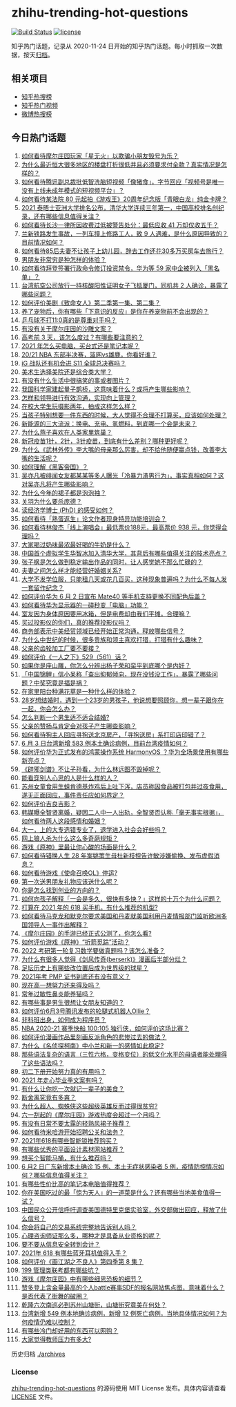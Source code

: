 # zhihu-trending-hot-questions

[![Build Status](https://github.com/justjavac/zhihu-trending-hot-questions/workflows/ci/badge.svg?branch=master)](https://github.com/justjavac/zhihu-trending-hot-questions/actions)
[![license](https://img.shields.io/github/license/justjavac/zhihu-trending-hot-questions)](https://github.com/justjavac/zhihu-trending-hot-questions/blob/master/LICENSE)

知乎热门话题，记录从 2020-11-24 日开始的知乎热门话题。每小时抓取一次数据，按天[归档](./archives)。

## 相关项目

- [知乎热搜榜](https://github.com/justjavac/zhihu-trending-top-search)
- [知乎热门视频](https://github.com/justjavac/zhihu-trending-hot-video)
- [微博热搜榜](https://github.com/justjavac/weibo-trending-hot-search)

## 今日热门话题

<!-- BEGIN -->
<!-- 最后更新时间 Fri Jun 04 2021 13:22:51 GMT+0800 (China Standard Time) -->

1. [如何看待摩尔庄园玩家「星无火」以欺骗小朋友毁号为乐？](https://www.zhihu.com/question/462737028)
2. [为什么最近恒大很多地区的楼盘打折很低并且必须要求付全款？真实情况是怎样的？](https://www.zhihu.com/question/462109394)
3. [如何看待腾讯副总裁批低智洗脑短视频「像猪食」，字节回应「视频号是唯一没有上线未成年模式的短视频平台」？](https://www.zhihu.com/question/463078309)
4. [如何看待某法院 80
   元起拍《游戏王》20周年纪念版「青眼白龙」纯金卡牌？](https://www.zhihu.com/question/462784002)
5. [2021
   泰晤士亚洲大学排名公布，清华大学连续三年第一，中国高校排名创纪录，还有哪些信息值得关注？](https://www.zhihu.com/question/462798197)
6. [如何看待长沙一律所因收费过低被警告处分：最低应收 41
   万却仅收五千？](https://www.zhihu.com/question/462810614)
7. [兰新铁路发生事故，一列车撞上修路工人，致 9
   人遇难，是什么原因导致的？目前情况如何？](https://www.zhihu.com/question/463074526)
8. [如何看待85后夫妻不让孩子上幼儿园，辞去工作还花30多万买房车去旅行？](https://www.zhihu.com/question/462817977)
9. [男朋友非常穷是种怎样的体验？](https://www.zhihu.com/question/26596095)
10. [如何看待拜登签署行政命令修订投资禁令，华为等 59
    家中企被列入「黑名单」？](https://www.zhihu.com/question/463048861)
11. [台湾航空公司放行一持核酸阳性证明女子飞抵厦门，同机共 2
    人确诊，暴露了哪些问题？](https://www.zhihu.com/question/462921250)
12. [如何评价美剧《致命女人》第二季第一集、第二集？](https://www.zhihu.com/question/462901631)
13. [养了宠物后，你有哪些「下意识的反应」是你在养宠物前不会出现的？](https://www.zhihu.com/question/461963889)
14. [乒乓球不打11:0真的是尊重对手吗？](https://www.zhihu.com/question/456861730)
15. [有没有关于摩尔庄园的沙雕文案？](https://www.zhihu.com/question/462799629)
16. [高考前 3 天，该怎么度过？有哪些要注意的？](https://www.zhihu.com/question/457595270)
17. [2021 年怎么买电脑，买台式还是笔记本呢？](https://www.zhihu.com/question/459716674)
18. [20/21 NBA 东部半决赛，篮网vs雄鹿，你看好谁？](https://www.zhihu.com/question/462705265)
19. [iG 战队还有机会进 S11 全球总决赛吗？](https://www.zhihu.com/question/461271265)
20. [美术生选择美院还是综合类大学？](https://www.zhihu.com/question/427282366)
21. [有没有什么生活中很搞笑的事或者图片？](https://www.zhihu.com/question/460058334)
22. [我国科学家建起量子鹊桥，这意味着什么？或将产生哪些影响？](https://www.zhihu.com/question/462878526)
23. [怎样和领导进行有效沟通，实现向上管理？](https://www.zhihu.com/question/455418133)
24. [在校大学生玩摄影两年，拍成这样怎么样？](https://www.zhihu.com/question/459627997)
25. [当孩子特别想要一件东西的时候，大人觉得不合理不打算买，应该如何处理？](https://www.zhihu.com/question/462317681)
26. [新能源的三大流派：换电、充电、氢燃料，到底哪一个会是未来？](https://www.zhihu.com/question/453005871)
27. [为什么燕子喜欢在人类家里筑巢？](https://www.zhihu.com/question/61879411)
28. [新冠疫苗1针，2针，3针疫苗，到底有什么差别？哪种更好呢？](https://www.zhihu.com/question/460259200)
29. [为什么《武林外传》李大嘴的母亲那么厉害，却不给他随便赢点钱，改善李大嘴的生活呢？](https://www.zhihu.com/question/457235719)
30. [如何理解《黑客帝国》？](https://www.zhihu.com/question/20010828)
31. [吴亦凡被绯闻女友都某某等多人曝光「冷暴力渣男行为」，事实真相如何？这对吴亦凡将产生哪些影响？](https://www.zhihu.com/question/462797581)
32. [为什么今年的裙子都是泡泡袖？](https://www.zhihu.com/question/397465205)
33. [关羽为什么要杀庞德？](https://www.zhihu.com/question/369716596)
34. [读经济学博士 (PhD) 的感受如何？](https://www.zhihu.com/question/26439366)
35. [如何看待「熟蛋返生」论文作者现身特异功能培训会？](https://www.zhihu.com/question/462984333)
36. [如何看待林俊杰「线上演唱会」最低票价188元，最高票价 938
    元，你觉得合理吗？](https://www.zhihu.com/question/462572669)
37. [大家喝过奶味最浓最好喝的牛奶是什么？](https://www.zhihu.com/question/300989157)
38. [中国首个虚拟学生华智冰加入清华大学，其背后有哪些值得关注的技术亮点？](https://www.zhihu.com/question/462748133)
39. [张子枫是怎么做到稳定输出作品的同时，让人感觉她不那么忙碌的？](https://www.zhihu.com/question/457151092)
40. [夫妻之间怎么样才能经营好婚姻关系?](https://www.zhihu.com/question/349031552)
41. [大学不发学位服，只能租几天或花几百买，这种现象普遍吗？为什么不每人发一套留作纪念？](https://www.zhihu.com/question/461692269)
42. [如何评价华为 6 月 2 日宣布 Mate40
    等手机支持更换不同配色后盖？](https://www.zhihu.com/question/462906466)
43. [如何看待华为显示器的一碰秒变「电脑」功能？](https://www.zhihu.com/question/462815084)
44. [室友因为身体原因要用冰箱，但是电费却由我们平摊，合理嘛？](https://www.zhihu.com/question/420797339)
45. [买过投影仪的你们，真的推荐投影仪吗？](https://www.zhihu.com/question/437319206)
46. [商务部表示中美经贸领域已经开始正常沟通，释放哪些信号？](https://www.zhihu.com/question/462954119)
47. [为什么中世纪的时候，很多贵族和领主喜欢打猎，打猎有什么趣味？](https://www.zhihu.com/question/403043689)
48. [父亲的齿轮加工厂要不要接？](https://www.zhihu.com/question/450893153)
49. [如何评价《一人之下》529（561）话？](https://www.zhihu.com/question/463000516)
50. [如果你是座山雕，你怎么分辨出杨子荣和栾平到底哪个是内奸？](https://www.zhihu.com/question/27445867)
51. [「中国锦鲤」信小呆称「查出抑郁倾向，现在没钱没工作」，暴露了哪些问题？中奖究竟是福是祸？](https://www.zhihu.com/question/462894547)
52. [在家里阳台种满花草是一种什么样的体验？](https://www.zhihu.com/question/461296029)
53. [28岁想结婚时，遇到一个23岁的男孩子，他说想要照顾你，想一辈子跟你在一起，你会怎么办？](https://www.zhihu.com/question/462023937)
54. [怎么判断一个男生适不适合结婚?](https://www.zhihu.com/question/374079870)
55. [父亲的赞扬与肯定会对孩子产生哪些影响？](https://www.zhihu.com/question/461189818)
56. [如何看待狗主人回应寻狗送北京房产，「寻狗送房」系打印店印错了？](https://www.zhihu.com/question/462885049)
57. [6 月 3 日台湾新增 583
    例本土确诊病例，目前台湾疫情如何？](https://www.zhihu.com/question/462951292)
58. [如何评价华为正式发布的鸿蒙操作系统 HarmonyOS
    ？华为全场景使用有哪些新亮点？](https://www.zhihu.com/question/462809074)
59. [《辟邪剑谱》不让子孙看，为什么林远图不毁掉呢？](https://www.zhihu.com/question/462706805)
60. [能看穿别人心思的人是什么样的人？](https://www.zhihu.com/question/27095943)
61. [苏州女童食用生蛆肯德基炸鸡后上吐下泻，店员称因食品被打包并过夜食用，遂无正面回应，事件责任应如何界定？](https://www.zhihu.com/question/462747978)
62. [如何评价吉良吉影？](https://www.zhihu.com/question/23771796)
63. [韩媒曝全智贤离婚，疑因二人中一人出轨，全智贤否认称「毫无事实根据」，如何看待两人这段感情和婚姻？](https://www.zhihu.com/question/462889562)
64. [大一，上的大专选错专业了，退学进入社会会好些吗？](https://www.zhihu.com/question/460555468)
65. [网上狼人杀为什么这么多奇葩规矩？](https://www.zhihu.com/question/461113834)
66. [游戏《原神》里最让你心酸的场面是什么？](https://www.zhihu.com/question/462389144)
67. [如何看待错换人生 28
    年案姚策生母杜新枝控告许敏涉嫌偷换、发布虚假消息？](https://www.zhihu.com/question/462756687)
68. [如何看待游戏《使命召唤OL》停运?](https://www.zhihu.com/question/462358079)
69. [第一次送男朋友礼物应该送什么呢？](https://www.zhihu.com/question/320207842)
70. [你是怎么找到创业的方向的？](https://www.zhihu.com/question/25857988)
71. [如何向孩子解释「一会是多久，很快有多快？」这样的十万个为什么问题？](https://www.zhihu.com/question/298900284)
72. [打算在 2021 年的 618 买手机，有什么推荐的机型?](https://www.zhihu.com/question/451810139)
73. [如何看待马克龙和默克尔要求美国和丹麦就美国利用丹麦情报部门监听欧洲多国领导人一事作出解释？](https://www.zhihu.com/question/462544852)
74. [《摩尔庄园》的手游已经正式公测了，你怎么看?](https://www.zhihu.com/question/364430672)
75. [如何评价游戏《原神》“折箭觅踪”活动？](https://www.zhihu.com/question/461653474)
76. [2022 考研第一轮复习数学要做真题吗？该怎么准备？](https://www.zhihu.com/question/462563096)
77. [为什么有很多人觉得《剑风传奇(berserk)》漫画后半部分烂？](https://www.zhihu.com/question/25309735)
78. [足坛历史上有哪些改位置后成为世界级的球星？](https://www.zhihu.com/question/461055224)
79. [2021年考 PMP 证书到底还有没有意义？](https://www.zhihu.com/question/439863354)
80. [现在高一想努力还来得及吗？](https://www.zhihu.com/question/462307548)
81. [常年过敏性鼻炎能养猫吗？](https://www.zhihu.com/question/462337268)
82. [有哪些事是男生很想让女朋友知道的？](https://www.zhihu.com/question/426854994)
83. [如何评价6月3号腾讯发布的轮腿式机器人Ollie？](https://www.zhihu.com/question/462906299)
84. [非科班出身，如何成为程序员？](https://www.zhihu.com/question/22426146)
85. [NBA 2020-21 赛季快船 100:105
    独行侠，如何评价这场比赛？](https://www.zhihu.com/question/462883916)
86. [如何评价漫画作品里刻画反派角色的悲惨过去的做法？](https://www.zhihu.com/question/462901330)
87. [为什么《名侦探柯南》中小兰和新一的感情如此稳定?](https://www.zhihu.com/question/462404606)
88. [那些语法复杂的语言（三性六格，变格变位）的低文化水平的母语者能处理得了这些语法吗？](https://www.zhihu.com/question/461259217)
89. [初二下册开始努力真的有用吗？](https://www.zhihu.com/question/455855332)
90. [2021 年走心毕业季文案有吗？](https://www.zhihu.com/question/460634739)
91. [有什么让你吃一次就记一辈子的美食？](https://www.zhihu.com/question/442763529)
92. [断舍离究竟有多爽？](https://www.zhihu.com/question/446430795)
93. [为什么超人、蜘蛛侠这些超级英雄反而过得很贫穷?](https://www.zhihu.com/question/460278007)
94. [六一刮起的《摩尔庄园》游戏热度会超过一个月吗？](https://www.zhihu.com/question/462627134)
95. [有没有日常不要太露的轻熟风裙子推荐？](https://www.zhihu.com/question/323077384)
96. [如何看待米哈游开始招聘公关和法务？](https://www.zhihu.com/question/462619970)
97. [2021年618有哪些智能锁推荐购买？](https://www.zhihu.com/question/462783325)
98. [有哪些优秀的平面设计素材网站推荐？](https://www.zhihu.com/question/20396362)
99. [想买个智能马桶，有什么推荐吗？](https://www.zhihu.com/question/399692624)
100. [6 月2 日广东新增本土确诊 15 例、本土无症状感染者 5
     例，疫情防控情况如何？哪些信息值得关注？](https://www.zhihu.com/question/462877155)
101. [有哪些性价比高的笔记本电脑值得推荐？](https://www.zhihu.com/question/322974536)
102. [你在美国吃过的最「惊为天人」的一道菜是什么？还有哪些当地美食值得一试？](https://www.zhihu.com/question/460654800)
103. [中国民众公开信呼吁调查美国德特里克堡实验室，外交部做出回应，释放了什么信号？](https://www.zhihu.com/question/462767186)
104. [你会将自己的交易系统完整地告诉别人吗？](https://www.zhihu.com/question/462350634)
105. [心理咨询师证那么多，哪种才是具备从业资格的呢？](https://www.zhihu.com/question/454026159)
106. [要不要从信息安全转到会计？](https://www.zhihu.com/question/461034988)
107. [2021年 618 有哪些蓝牙耳机值得入手？](https://www.zhihu.com/question/457255296)
108. [如何评价《画江湖之不良人》第四季第 8 集？](https://www.zhihu.com/question/461641669)
109. [199 管理类联考都有哪些坑？](https://www.zhihu.com/question/312937027)
110. [游戏《摩尔庄园》中有哪些细思恐极的细节？](https://www.zhihu.com/question/334609345)
111. [赞多登上含金量最高的个人battle赛事SDF的报名网站焦点图，意味着什么？是否代表了街舞的破圈？](https://www.zhihu.com/question/462783297)
112. [乾隆六次南巡必到苏州山塘街，山塘街究竟美在何处？](https://www.zhihu.com/question/462338067)
113. [台湾新增 549 例本地确诊病例，新增 12
     例死亡病例，当地具体情况如何？为何疫情仍难以控制？](https://www.zhihu.com/question/462760470)
114. [有哪些冷门却好用的东西可以网购？](https://www.zhihu.com/question/31755025)
115. [大家觉得教师压力有多大?](https://www.zhihu.com/question/458760853)

<!-- END -->

历史归档 [./archives](./archives)

### License

[zhihu-trending-hot-questions](https://github.com/justjavac/zhihu-trending-hot-questions)
的源码使用 MIT License 发布。具体内容请查看 [LICENSE](./LICENSE) 文件。
